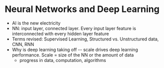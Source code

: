 # Neural Networks and Deep Learning
- AI is the new electricity
- NN: input layer, connected layer. Every input layer feature is interconnected with every hidden layer feature
- Terms revised: Supervised Learning, Structured vs. Unstructured data, CNN, RNN
- Why is deep learning taking off -- scale drives deep learning performance. Scale = size of the NN or the amount of data
  - progress in data, computation, algorithms
